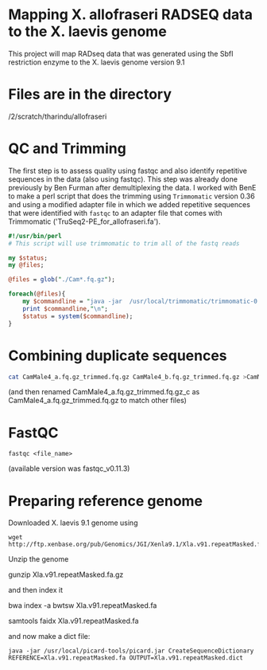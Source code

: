 # Mapping X. allofraseri RADSEQ data to the X. laevis genome

This project will map RADseq data that was generated using the SbfI restriction enzyme to the X. laevis genome version 9.1

# Files are in the directory

/2/scratch/tharindu/allofraseri

# QC and Trimming 
The first step is to assess quality using fastqc and also identify repetitive sequences in the data (also using fastqc).  This step was already done previously by Ben Furman after demultiplexing the data.  I worked with BenE to make a perl script that does the trimming using `Trimmomatic` version 0.36 and using a modified adapter file in which we added repetitive sequences that were identified with `fastqc` to an adapter file that comes with Trimmomatic ('TruSeq2-PE_for_allofraseri.fa').

```perl
#!/usr/bin/perl
# This script will use trimmomatic to trim all of the fastq reads  

my $status;
my @files;

@files = glob("./Cam*.fq.gz");

foreach(@files){
    my $commandline = "java -jar  /usr/local/trimmomatic/trimmomatic-0.36.jar SE -phred33 -trimlog ".$_."_log.txt ".$_." ".$_."_trimmed.fq.gz ILLUMINACLIP:./TruSeq2-PE_for_allofraseri.fa:2:30:10 LEADING:3 TRAILING:3 SLIDINGWINDOW:4:15 MINLEN:36";
    print $commandline,"\n";
    $status = system($commandline);
}

```
# Combining duplicate sequences

```bash
cat CamMale4_a.fq.gz_trimmed.fq.gz CamMale4_b.fq.gz_trimmed.fq.gz >CamMale4_a.fq.gz_trimmed.fq.gz_c
```

(and then renamed CamMale4_a.fq.gz_trimmed.fq.gz_c as CamMale4_a.fq.gz_trimmed.fq.gz to match other files)

# FastQC

```
fastqc <file_name>
```
(available version was fastqc_v0.11.3)

# Preparing reference genome

Downloaded X. laevis 9.1 genome using
```
wget http://ftp.xenbase.org/pub/Genomics/JGI/Xenla9.1/Xla.v91.repeatMasked.fa.gz
```
Unzip the genome

gunzip Xla.v91.repeatMasked.fa.gz

and then index it

bwa index -a bwtsw Xla.v91.repeatMasked.fa

samtools faidx Xla.v91.repeatMasked.fa

and now make a dict file:
```
java -jar /usr/local/picard-tools/picard.jar CreateSequenceDictionary REFERENCE=Xla.v91.repeatMasked.fa OUTPUT=Xla.v91.repeatMasked.dict
```
